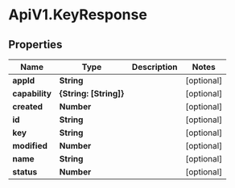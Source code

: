 # ApiV1.KeyResponse

## Properties

Name | Type | Description | Notes
------------ | ------------- | ------------- | -------------
**appId** | **String** |  | [optional] 
**capability** | **{String: [String]}** |  | [optional] 
**created** | **Number** |  | [optional] 
**id** | **String** |  | [optional] 
**key** | **String** |  | [optional] 
**modified** | **Number** |  | [optional] 
**name** | **String** |  | [optional] 
**status** | **Number** |  | [optional] 


